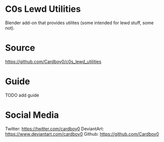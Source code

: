 # C0s Lewd Utilities
Blender add-on that provides utilites (some intended for lewd stuff, some not).

# Source
https://github.com/Cardboy0/c0s_lewd_utilities

# Guide
TODO add guide

# Social Media
Twitter: https://twitter.com/cardboy0
DeviantArt: https://www.deviantart.com/cardboy0
Github: https://github.com/Cardboy0
